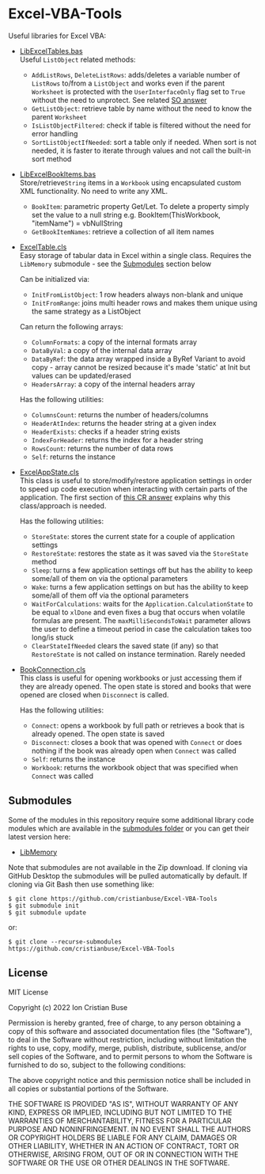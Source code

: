 # Excel-VBA-Tools
Useful libraries for Excel VBA:
 - [LibExcelTables.bas](https://github.com/cristianbuse/Excel-VBA-Tools/blob/master/src/LibExcelTables.bas)  
   Useful ```ListObject``` related methods:
     - ```AddListRows```, ```DeleteListRows```: adds/deletes a variable number of ```ListRows``` to/from a ```ListObject``` and works even if the parent ```Worksheet``` is protected with the ```UserInterfaceOnly``` flag set to ```True``` without the need to unprotect. See related [SO answer](https://stackoverflow.com/a/70832694/8488913)
     - ```GetListObject```: retrieve table by name without the need to know the parent ```Worksheet```
     - ```IsListObjectFiltered```: check if table is filtered without the need for error handling
     - ```SortListObjectIfNeeded```: sort a table only if needed. When sort is not needed, it is faster to iterate through values and not call the built-in sort method
 - [LibExcelBookItems.bas](https://github.com/cristianbuse/Excel-VBA-Tools/blob/master/src/LibExcelBookItems.bas)  
   Store/retrieve```String``` items in a ```Workbook``` using encapsulated custom XML functionality. No need to write any XML.
     - ```BookItem```: parametric property Get/Let. To delete a property simply set the value to a null string e.g. BookItem(ThisWorkbook, "itemName") = vbNullString
     - ```GetBookItemNames```: retrieve a collection of all item names
 - [ExcelTable.cls](https://github.com/cristianbuse/Excel-VBA-Tools/blob/master/src/ExcelTable.cls)  
   Easy storage of tabular data in Excel within a single class.
   Requires the ```LibMemory``` submodule - see the [Submodules](#submodules) section below

   Can be initialized via:
     - ```InitFromListObject```: 1 row headers always non-blank and unique
     - ```InitFromRange```: joins multi header rows and makes them unique using the same strategy as a ListObject

   Can return the following arrays:
     - ```ColumnFormats```: a copy of the internal formats array
     - ```DataByVal```: a copy of the internal data array
     - ```DataByRef```: the data array wrapped inside a ByRef Variant to avoid copy - array cannot be resized because it's made 'static' at Init but values can be updated/erased
     - ```HeadersArray```: a copy of the internal headers array

   Has the following utilities:
     - ```ColumnsCount```: returns the number of headers/columns
     - ```HeaderAtIndex```: returns the header string at a given index
     - ```HeaderExists```: checks if a header string exists
     - ```IndexForHeader```: returns the index for a header string
     - ```RowsCount```: returns the number of data rows
     - ```Self```: returns the instance
 - [ExcelAppState.cls](https://github.com/cristianbuse/Excel-VBA-Tools/blob/master/src/ExcelAppState.cls)  
   This class is useful to store/modify/restore application settings in order to speed up code execution when interacting with certain parts of the application. The first section of [this CR answer](https://codereview.stackexchange.com/questions/254730/copy-a-contiguous-sub-column-of-cells/255006#255006) explains why this class/approach is needed.

   Has the following utilities:
     - ```StoreState```: stores the current state for a couple of application settings
     - ```RestoreState```: restores the state as it was saved via the ```StoreState``` method
     - ```Sleep```: turns a few application settings off but has the ability to keep some/all of them on via the optional parameters
     - ```Wake```: turns a few application settings on but has the ability to keep some/all of them off via the optional parameters
     - ```WaitForCalculations```: waits for the ```Application.CalculationState``` to be equal to ```xlDone``` and even fixes a bug that occurs when volatile formulas are present. The ```maxMilliSecondsToWait``` parameter allows the user to define a timeout period in case the calculation takes too long/is stuck
     - ```ClearStateIfNeeded``` clears the saved state (if any) so that ```RestoreState``` is not called on instance termination. Rarely needed
	 
 - [BookConnection.cls](https://github.com/cristianbuse/Excel-VBA-Tools/blob/master/src/BookConnection.cls)  
   This class is useful for opening workbooks or just accessing them if they are already opened. The open state is stored and books that were opened are closed when ```Disconnect``` is called.

   Has the following utilities:
     - ```Connect```: opens a workbook by full path or retrieves a book that is already opened. The open state is saved
     - ```Disconnect```: closes a book that was opened with ```Connect``` or does nothing if the book was already open when ```Connect``` was called
     - ```Self```: returns the instance
     - ```Workbook```: returns the workbook object that was specified when ```Connect``` was called
	 
## Submodules
Some of the modules in this repository require some additional library code modules which are available in the [submodules folder](https://github.com/cristianbuse/Excel-VBA-Tools/tree/master/submodules) or you can get their latest version here:  
* [LibMemory](https://github.com/cristianbuse/VBA-MemoryTools/blob/master/src/LibMemory.bas)

Note that submodules are not available in the Zip download. If cloning via GitHub Desktop the submodules will be pulled automatically by default. If cloning via Git Bash then use something like:
```
$ git clone https://github.com/cristianbuse/Excel-VBA-Tools
$ git submodule init
$ git submodule update
```
or:
```
$ git clone --recurse-submodules https://github.com/cristianbuse/Excel-VBA-Tools
```	 
	 
## License
MIT License

Copyright (c) 2022 Ion Cristian Buse

Permission is hereby granted, free of charge, to any person obtaining a copy of this software and associated documentation files (the "Software"), to deal in the Software without restriction, including without limitation the rights to use, copy, modify, merge, publish, distribute, sublicense, and/or sell copies of the Software, and to permit persons to whom the Software is furnished to do so, subject to the following conditions:

The above copyright notice and this permission notice shall be included in all copies or substantial portions of the Software.

THE SOFTWARE IS PROVIDED "AS IS", WITHOUT WARRANTY OF ANY KIND, EXPRESS OR IMPLIED, INCLUDING BUT NOT LIMITED TO THE WARRANTIES OF MERCHANTABILITY, FITNESS FOR A PARTICULAR PURPOSE AND NONINFRINGEMENT. IN NO EVENT SHALL THE AUTHORS OR COPYRIGHT HOLDERS BE LIABLE FOR ANY CLAIM, DAMAGES OR OTHER LIABILITY, WHETHER IN AN ACTION OF CONTRACT, TORT OR OTHERWISE, ARISING FROM, OUT OF OR IN CONNECTION WITH THE SOFTWARE OR THE USE OR OTHER DEALINGS IN THE SOFTWARE.
